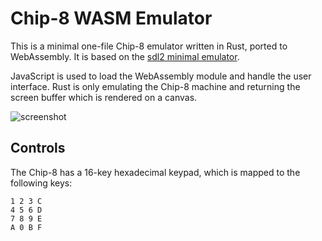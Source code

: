 # Chip-8 WASM Emulator

This is a minimal one-file Chip-8 emulator written in Rust, ported to WebAssembly. It is based on the [sdl2 minimal emulator](https://github.com/matejsmycka/chip8-min-emulator-rs).

JavaScript is used to load the WebAssembly module and handle the user interface. Rust is only emulating the Chip-8 machine and returning the screen buffer which is rendered on a canvas.

![screenshot](https://i.imgur.com/GxrIKBm.png)

## Controls

The Chip-8 has a 16-key hexadecimal keypad, which is mapped to the following keys:

```
1 2 3 C
4 5 6 D
7 8 9 E
A 0 B F
```
